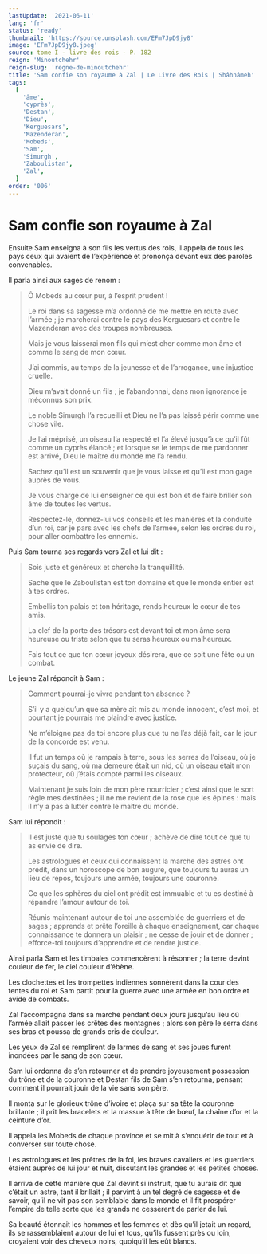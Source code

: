 ```yaml
---
lastUpdate: '2021-06-11'
lang: 'fr'
status: 'ready'
thumbnail: 'https://source.unsplash.com/EFm7JpD9jy8'
image: 'EFm7JpD9jy8.jpeg'
source: tome I - livre des rois - P. 182
reign: 'Minoutchehr'
reign-slug: 'regne-de-minoutchehr'
title: 'Sam confie son royaume à Zal | Le Livre des Rois | Shâhnâmeh'
tags:
  [
    'âme',
    'cyprès',
    'Destan',
    'Dieu',
    'Kerguesars',
    'Mazenderan',
    'Mobeds',
    'Sam',
    'Simurgh',
    'Zaboulistan',
    'Zal',
  ]
order: '006'
---
```


# Sam confie son royaume à Zal

Ensuite Sam enseigna à son fils les vertus des rois, il appela de tous les pays ceux qui avaient de l’expérience et prononça devant eux des paroles convenables.

Il parla ainsi aux sages de renom :

> Ô Mobeds au cœur pur, à l’esprit prudent !
>
> Le roi dans sa sagesse m’a ordonné de me mettre en route avec l’armée ; je marcherai contre le pays des Kerguesars et contre le Mazenderan avec des troupes nombreuses.
>
> Mais je vous laisserai mon fils qui m’est cher comme mon âme et comme le sang de mon cœur.
>
> J’ai commis, au temps de la jeunesse et de l’arrogance, une injustice cruelle.
>
> Dieu m’avait donné un fils ; je l’abandonnai, dans mon ignorance je méconnus son prix.
>
> Le noble Simurgh l’a recueilli et Dieu ne l’a pas laissé périr comme une chose vile.
>
> Je l’ai méprisé, un oiseau l’a respecté et l’a élevé jusqu’à ce qu’il fût comme un cyprès élancé ; et lorsque se le temps de me pardonner est arrivé, Dieu le maître du monde me l’a rendu.
>
> Sachez qu’il est un souvenir que je vous laisse et qu’il est mon gage auprès de vous.
>
> Je vous charge de lui enseigner ce qui est bon et de faire briller son âme de toutes les vertus.
>
> Respectez-le, donnez-lui vos conseils et les manières et la conduite d’un roi, car je pars avec les chefs de l’armée, selon les ordres du roi, pour aller combattre les ennemis.

Puis Sam tourna ses regards vers Zal et lui dit :

> Sois juste et généreux et cherche la tranquillité.
>
> Sache que le Zaboulistan est ton domaine et que le monde entier est à tes ordres.
>
> Embellis ton palais et ton héritage, rends heureux le cœur de tes amis.
>
> La clef de la porte des trésors est devant toi et mon âme sera heureuse ou triste selon que tu seras heureux ou malheureux.
>
> Fais tout ce que ton cœur joyeux désirera, que ce soit une fête ou un combat.

Le jeune Zal répondit à Sam :

> Comment pourrai-je vivre pendant ton absence ?
>
> S’il y a quelqu’un que sa mère ait mis au monde innocent, c’est moi, et pourtant je pourrais me plaindre avec justice.
>
> Ne m’éloigne pas de toi encore plus que tu ne l’as déjà fait, car le jour de la concorde est venu.
>
> Il fut un temps où je rampais à terre, sous les serres de l’oiseau, où je suçais du sang, où ma demeure était un nid, où un oiseau était mon protecteur, où j’étais compté parmi les oiseaux.
>
> Maintenant je suis loin de mon père nourricier ; c’est ainsi que le sort règle mes destinées ; il ne me revient de la rose que les épines : mais il n’y a pas à lutter contre le maître du monde.

Sam lui répondit :

> Il est juste que tu soulages ton cœur ; achève de dire tout ce que tu as envie de dire.
>
> Les astrologues et ceux qui connaissent la marche des astres ont prédit, dans un horoscope de bon augure, que toujours tu auras un lieu de repos, toujours une armée, toujours une couronne.
>
> Ce que les sphères du ciel ont prédit est immuable et tu es destiné à répandre l’amour autour de toi.
>
> Réunis maintenant autour de toi une assemblée de guerriers et de sages ; apprends et prête l’oreille à chaque enseignement, car chaque connaissance te donnera un plaisir ; ne cesse de jouir et de donner ; efforce-toi toujours d’apprendre et de rendre justice.

Ainsi parla Sam et les timbales commencèrent à résonner ; la terre devint couleur de fer, le ciel couleur d’ébène.

Les clochettes et les trompettes indiennes sonnèrent dans la cour des tentes du roi et Sam partit pour la guerre avec une armée en bon ordre et avide de combats.

Zal l’accompagna dans sa marche pendant deux jours jusqu’au lieu où l’armée allait passer les crêtes des montagnes ; alors son père le serra dans ses bras et poussa de grands cris de douleur.

Les yeux de Zal se remplirent de larmes de sang et ses joues furent inondées par le sang de son cœur.

Sam lui ordonna de s’en retourner et de prendre joyeusement possession du trône et de la couronne et Destan fils de Sam s’en retourna, pensant comment il pourrait jouir de la vie sans son père.

Il monta sur le glorieux trône d’ivoire et plaça sur sa tête la couronne brillante ; il prit les bracelets et la massue à tête de bœuf, la chaîne d’or et la ceinture d’or.

Il appela les Mobeds de chaque province et se mit à s’enquérir de tout et à converser sur toute chose.

Les astrologues et les prêtres de la foi, les braves cavaliers et les guerriers étaient auprès de lui jour et nuit, discutant les grandes et les petites choses.

Il arriva de cette manière que Zal devint si instruit, que tu aurais dit que c’était un astre, tant il brillait ; il parvint à un tel degré de sagesse et de savoir, qu’il ne vit pas son semblable dans le monde et il fit prospérer l’empire de telle sorte que les grands ne cessèrent de parler de lui.

Sa beauté étonnait les hommes et les femmes et dès qu’il jetait un regard, ils se rassemblaient autour de lui et tous, qu’ils fussent près ou loin, croyaient voir des cheveux noirs, quoiqu’il les eût blancs.
